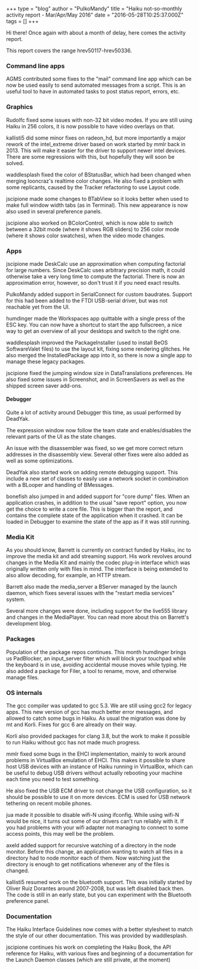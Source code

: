 +++
type = "blog"
author = "PulkoMandy"
title = "Haiku not-so-monthly activity report - Mar/Apr/May 2016"
date = "2016-05-28T10:25:37.000Z"
tags = []
+++

Hi there! Once again with about a month of delay, here comes the activity report.

This report covers the range hrev50117-hrev50336.

<h3>Command line apps</h3>
AGMS contributed some fixes to the "mail" command line app which can be now be used easily to send automated messages from a script. This is an useful tool to have in automated tasks to post status report, errors, etc.
<!--more-->
<h3>Graphics</h3>

Rudolfc fixed some issues with non-32 bit video modes. If you are still using Haiku in 256 colors, it is now possible to have video overlays on that.

kallisti5 did some minor fixes on radeon_hd, but more importantly a major rework of the intel_extreme driver based on work started by mmlr back in 2013. This will make it easier for the driver to support newer intel devices. There are some regressions with this, but hopefully they will soon be solved.

waddlesplash fixed the color of BStatusBar, which had been changed when merging looncraz's realtime color changes. He also fixed a problem with some replicants, caused by the Tracker refactoring to use Layout code.

jscipione made some changes to BTabView so it looks better when used to make full window width tabs (as in Terminal). This new appearance is now also used in several preference panels.

jscipione also worked on BColorControl, which is now able to switch between a 32bit mode (where it shows RGB sliders) to 256 color mode (where it shows color swatches), when the video mode changes.

<h3>Apps</h3>

jscipione made DeskCalc use an approximation when computing factorial for large numbers. Since DeskCalc uses arbitrary precision math, it could otherwise take a very long time to compute the factorial. There is now an approximation error, however, so don't trust it if you need exact results.

PulkoMandy added support in SerialConnect for custom baudrates. Support for this had been added to the FTDI USB-serial driver, but was not reachable yet from the UI.

humdinger made the Workspaces app quittable with a single press of the ESC key. You can now have a shortcut to start the app fullscreen, a nice way to get an overview of all your desktops and switch to the right one.

waddlesplash improved the PackageInstaller (used to install BeOS SoftwareValet files) to use the layout kit, fixing some rendering glitches. He also merged the InstalledPackage app into it, so there is now a single app to manage these legacy packages.

jscipione fixed the jumping window size in DataTranslations preferences. He also fixed some issues in Screenshot, and in ScreenSavers as well as the shipped screen saver add-ons.

<h4>Debugger</h4>

Quite a lot of activity around Debugger this time, as usual performed by DeadYak.

The expression window now follow the team state and enables/disables the relevant parts of the UI as the state changes.

An issue with the disassembler was fixed, so we get more correct return addresses in the disassembly view. Several other fixes were also added as well as some optimizations.

DeadYak also started work on adding remote debugging support. This include a new set of classes to easily use a network socket in combination with a BLooper and handling of BMessages.

bonefish also jumped in and added support for "core dump" files. When an application crashes, in addition to the usual "save report" option, you now get the choice to write a core file. This is bigger than the report, and contains the complete state of the application when it crashed. It can be loaded in Debugger to examine the state of the app as if it was still running.

<h3>Media Kit</h3>

As you should know, Barrett is currently on contract funded by Haiku, inc to improve the media kit and add streaming support. His work revolves around changes in the Media Kit and mainly the codec plug-in interface which was originally written only with files in mind. The interface is being extended to also allow decoding, for example, an HTTP stream.

Barrett also made the media_server a BServer managed by the launch daemon, which fixes several issues with the "restart media services" system.

Several more changes were done, including support for the live555 library and changes in the MediaPlayer. You can read more about this on Barrett's development blog.

<h3>Packages</h3>

Population of the package repos continues. This month humdinger brings us PadBlocker, an input_server filter which will block your touchpad while the keyboard is in use, avoiding accidental mouse moves while typing. He also added a package for Filer, a tool to rename, move, and otherwise manage files.

<h3>OS internals</h3>

The gcc compiler was updated to gcc 5.3. We are still using gcc2 for legacy apps. This new version of gcc has much better error messages, and allowed to catch some bugs in Haiku. As usual the migration was done by mt and Korli. Fixes for gcc 6 are already on their way.

Korli also provided packages for clang 3.8, but the work to make it possible to run Haiku without gcc has not made much progress.

mmlr fixed some bugs in the EHCI implementation, mainly to work around problems in VirtualBox emulation of EHCI. This makes it possible to share host USB devices with an instance of Haiku running in VirtualBox, which can be useful to debug USB drivers without actually rebooting your machine each time you need to test something.

He also fixed the USB ECM driver to not change the USB configuration, so it should be possible to use it on more devices. ECM is used for USB network tethering on recent mobile phones.

jua made it possible to disable wifi-N using ifconfig. While using wifi-N would be nice, it turns out some of our drivers can't run reliably with it. If you had problems with your wifi adapter not managing to connect to some access points, this may well be the problem.

axeld added support for recursive watching of a directory in the node monitor. Before this change, an application wanting to watch all files in a directory had to node monitor each of them. Now watching just the directory is enough to get notifications whenever any of the files is changed.

kallisti5 resumed work on the bluetooth support. This was initially started by Oliver Ruiz Dorantes around 2007-2008, but was left disabled back then. The code is still in an early state, but you can experiment with the Bluetooth preference panel.

<h3>Documentation</h3>

The Haiku Interface Guidelines now comes with a better stylesheet to match the style of our other documentation. This was provided by waddlesplash.

jscipione continues his work on completing the Haiku Book, the API reference for Haiku, with various fixes and beginning of a documentation for the Launch Daemon classes (which are still private, at the moment)
